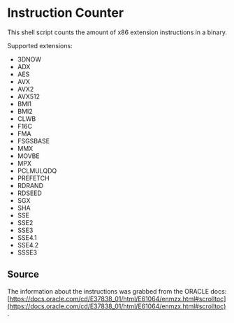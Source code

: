 # Instruction Counter
This shell script counts the amount of x86 extension instructions in a binary.

Supported extensions:
* 3DNOW
* ADX
* AES
* AVX
* AVX2
* AVX512
* BMI1
* BMI2
* CLWB
* F16C
* FMA
* FSGSBASE
* MMX
* MOVBE
* MPX
* PCLMULQDQ
* PREFETCH
* RDRAND
* RDSEED
* SGX
* SHA
* SSE
* SSE2
* SSE3
* SSE4.1
* SSE4.2
* SSSE3

## Source
The information about the instructions was grabbed from the ORACLE docs: 
[https://docs.oracle.com/cd/E37838_01/html/E61064/enmzx.html#scrolltoc](https://docs.oracle.com/cd/E37838_01/html/E61064/enmzx.html#scrolltoc).
